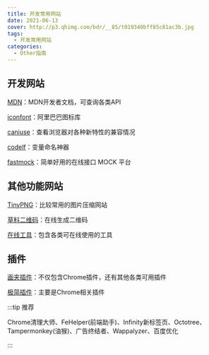 ```yaml
---
title: 开发常用网站
date: 2021-06-13
cover: http://p3.qhimg.com/bdr/__85/t019340bff85c81ac3b.jpg
tags:
  - 开发常用网站
categories:
  - Other指南
---
```


## 开发网站
[MDN](https://developer.mozilla.org/zh-CN/)：MDN开发者文档，可查询各类API

[iconfont](https://www.iconfont.cn/)：阿里巴巴图标库

[caniuse](https://caniuse.com/)：查看浏览器对各种新特性的兼容情况

[codelf](https://unbug.github.io/codelf/)：变量命名神器

[fastmock](https://www.fastmock.site/#/)：简单好用的在线接口 MOCK 平台

## 其他功能网站

[TinyPNG](https://tinypng.com/)：比较常用的图片压缩网站

[草料二维码](https://cli.im/)：在线生成二维码

[在线工具](https://tool.lu/c/developer)：包含各类可在线使用的工具

## 插件

[画夹插件](https://huajiakeji.com/)：不仅包含Chrome插件，还有其他各类可用插件

[极简插件](https://chrome.zzzmh.cn/#index)：主要是Chrome相关插件

:::tip 推荐

Chrome清理大师、FeHelper(前端助手)、Infinity新标签页、Octotree、Tampermonkey(油猴)、广告终结者、Wappalyzer、百度优化

:::
